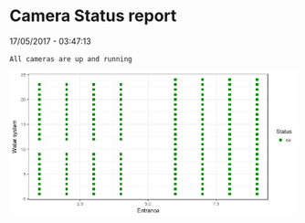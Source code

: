 Camera Status report
================
17/05/2017 - 03:47:13

    All cameras are up and running

![](camreport_files/figure-markdown_github/unnamed-chunk-2-1.png)

